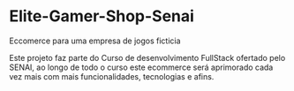 <h1>Elite-Gamer-Shop-Senai</h1>
Eccomerce para uma empresa de jogos ficticia

Este projeto faz parte do Curso de desenvolvimento FullStack ofertado pelo SENAI, ao longo de todo o curso este ecommerce será aprimorado cada vez mais com mais funcionalidades, tecnologias e afins.
